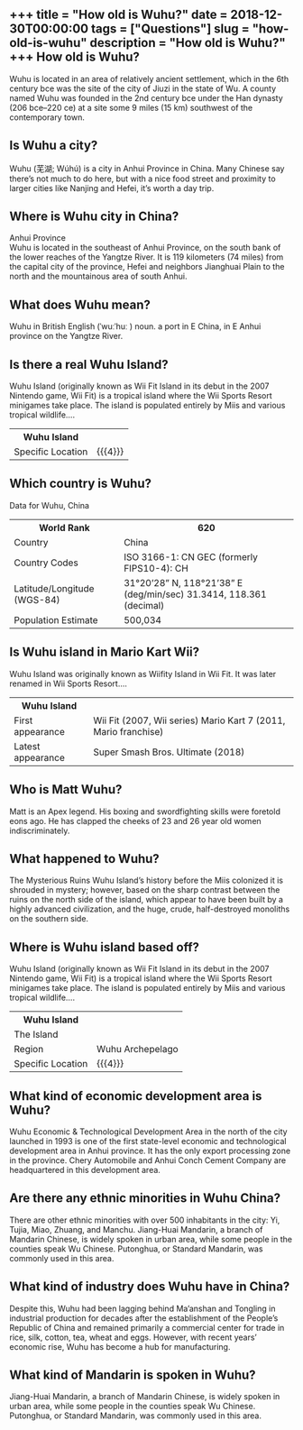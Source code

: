 +++
title = "How old is Wuhu?"
date = 2018-12-30T00:00:00
tags = ["Questions"]
slug = "how-old-is-wuhu"
description = "How old is Wuhu?"
+++
How old is Wuhu?
----------------

Wuhu is located in an area of relatively ancient settlement, which in the 6th century bce was the site of the city of Jiuzi in the state of Wu. A county named Wuhu was founded in the 2nd century bce under the Han dynasty (206 bce–220 ce) at a site some 9 miles (15 km) southwest of the contemporary town.

Is Wuhu a city?
---------------

Wuhu (芜湖; Wúhú) is a city in Anhui Province in China. Many Chinese say there’s not much to do here, but with a nice food street and proximity to larger cities like Nanjing and Hefei, it’s worth a day trip.

Where is Wuhu city in China?
----------------------------

Anhui Province  
Wuhu is located in the southeast of Anhui Province, on the south bank of the lower reaches of the Yangtze River. It is 119 kilometers (74 miles) from the capital city of the province, Hefei and neighbors Jianghuai Plain to the north and the mountainous area of south Anhui.

What does Wuhu mean?
--------------------

Wuhu in British English (ˈwuːˈhuː ) noun. a port in E China, in E Anhui province on the Yangtze River.

Is there a real Wuhu Island?
----------------------------

Wuhu Island (originally known as Wii Fit Island in its debut in the 2007 Nintendo game, Wii Fit) is a tropical island where the Wii Sports Resort minigames take place. The island is populated entirely by Miis and various tropical wildlife….

<table><tr><th>Wuhu Island</th></tr><tr><td>Specific Location</td><td>{{{4}}}</td></tr></table>

Which country is Wuhu?
----------------------

Data for Wuhu, China

<table><tr><th>World Rank</th><th>620</th></tr><tr><td>Country</td><td>China</td></tr><tr><td>Country Codes</td><td>ISO 3166-1: CN GEC (formerly FIPS10-4): CH</td></tr><tr><td>Latitude/Longitude (WGS-84)</td><td>31°20’28” N, 118°21’38” E (deg/min/sec) 31.3414, 118.361 (decimal)</td></tr><tr><td>Population Estimate</td><td>500,034</td></tr></table>

Is Wuhu island in Mario Kart Wii?
---------------------------------

Wuhu Island was originally known as Wiifity Island in Wii Fit. It was later renamed in Wii Sports Resort….

<table><tr><th>Wuhu Island</th></tr><tr><td>First appearance</td><td>Wii Fit (2007, Wii series) Mario Kart 7 (2011, Mario franchise)</td></tr><tr><td>Latest appearance</td><td>Super Smash Bros. Ultimate (2018)</td></tr></table>

Who is Matt Wuhu?
-----------------

Matt is an Apex legend. His boxing and swordfighting skills were foretold eons ago. He has clapped the cheeks of 23 and 26 year old women indiscriminately.

What happened to Wuhu?
----------------------

The Mysterious Ruins Wuhu Island’s history before the Miis colonized it is shrouded in mystery; however, based on the sharp contrast between the ruins on the north side of the island, which appear to have been built by a highly advanced civilization, and the huge, crude, half-destroyed monoliths on the southern side.

Where is Wuhu island based off?
-------------------------------

Wuhu Island (originally known as Wii Fit Island in its debut in the 2007 Nintendo game, Wii Fit) is a tropical island where the Wii Sports Resort minigames take place. The island is populated entirely by Miis and various tropical wildlife….

<table><tr><th>Wuhu Island</th></tr><tr><td>The Island</td></tr><tr><td>Region</td><td>Wuhu Archepelago</td></tr><tr><td>Specific Location</td><td>{{{4}}}</td></tr></table>

What kind of economic development area is Wuhu?
-----------------------------------------------

Wuhu Economic &amp; Technological Development Area in the north of the city launched in 1993 is one of the first state-level economic and technological development area in Anhui province. It has the only export processing zone in the province. Chery Automobile and Anhui Conch Cement Company are headquartered in this development area.

Are there any ethnic minorities in Wuhu China?
----------------------------------------------

There are other ethnic minorities with over 500 inhabitants in the city: Yi, Tujia, Miao, Zhuang, and Manchu. Jiang-Huai Mandarin, a branch of Mandarin Chinese, is widely spoken in urban area, while some people in the counties speak Wu Chinese. Putonghua, or Standard Mandarin, was commonly used in this area.

What kind of industry does Wuhu have in China?
----------------------------------------------

Despite this, Wuhu had been lagging behind Ma’anshan and Tongling in industrial production for decades after the establishment of the People’s Republic of China and remained primarily a commercial center for trade in rice, silk, cotton, tea, wheat and eggs. However, with recent years’ economic rise, Wuhu has become a hub for manufacturing.

What kind of Mandarin is spoken in Wuhu?
----------------------------------------

Jiang-Huai Mandarin, a branch of Mandarin Chinese, is widely spoken in urban area, while some people in the counties speak Wu Chinese. Putonghua, or Standard Mandarin, was commonly used in this area.